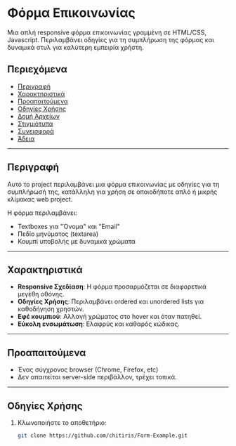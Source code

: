 # Φόρμα Επικοινωνίας

Μια απλή responsive φόρμα επικοινωνίας γραμμένη σε HTML/CSS, Javascript. Περιλαμβάνει οδηγίες για τη συμπλήρωση της φόρμας και δυναμικά στυλ για καλύτερη εμπειρία χρήστη.

## Περιεχόμενα
- [Περιγραφή](#περιγραφή)
- [Χαρακτηριστικά](#χαρακτηριστικά)
- [Προαπαιτούμενα](#προαπαιτούμενα)
- [Οδηγίες Χρήσης](#οδηγίες-χρήσης)
- [Δομή Αρχείων](#δομή-αρχείων)
- [Στιγμιότυπα](#στιγμιότυπα)
- [Συνεισφορά](#συνεισφορά)
- [Άδεια](#άδεια)

---

## Περιγραφή
Αυτό το project περιλαμβάνει μια φόρμα επικοινωνίας με οδηγίες για τη συμπλήρωσή της, κατάλληλη για χρήση σε οποιοδήποτε απλό ή μικρής κλίμακας web project.

Η φόρμα περιλαμβάνει:
- Textboxes για "Όνομα" και "Email"
- Πεδίο μηνύματος (textarea)
- Κουμπί υποβολής με δυναμικά χρώματα

---

## Χαρακτηριστικά
- **Responsive Σχεδίαση**: Η φόρμα προσαρμόζεται σε διαφορετικά μεγέθη οθόνης.
- **Οδηγίες Χρήσης**: Περιλαμβάνει ordered και unordered lists για καθοδήγηση χρηστών.
- **Εφέ κουμπιού**: Αλλαγή χρώματος στο hover και όταν πατηθεί.
- **Εύκολη ενσωμάτωση**: Ελαφρύς και καθαρός κώδικας.

---

## Προαπαιτούμενα
- Ένας σύγχρονος browser (Chrome, Firefox, etc)
- Δεν απαιτείται server-side περιβάλλον, τρέχει τοπικά.

---

## Οδηγίες Χρήσης
1. Κλωνοποιήστε το αποθετήριο:
   ```bash
   git clone https://github.com/chitiris/Form-Example.git
